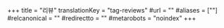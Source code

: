 +++
title = "리뷰"
translationKey = "tag-reviews"
#url = ""
#aliases = [""]
#relcanonical = ""
#redirectto = ""
#metarobots = "noindex"
+++
